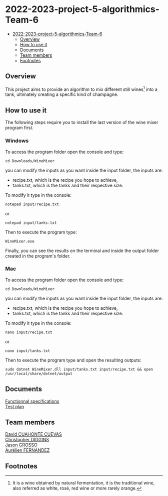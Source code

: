 # 2022-2023-project-5-algorithmics-Team-6

- [2022-2023-project-5-algorithmics-Team-6](#2022-2023-project-5-algorithmics-team-6)
  - [Overview](#overview)
  - [How to use it](#how-to-use-it)
  - [Documents](#documents)
  - [Team members](#team-members)
  - [Footnotes](#footnotes)


## Overview

This project aims to provide an algorithm to mix different still wines[^still_wines] into a tank, ultimately creating a specific kind of champagne.

## How to use it

The following steps require you to install the last version of the wine mixer program first.

### Windows

To access the program folder open the console and type:

```cd Downloads/WineMixer```

you can modify the inputs as you want inside the input folder, the inputs are:

- recipe.txt, which is the recipe you hope to achieve,
- tanks.txt, which is the tanks and their respective size.

To modify it type in the console:

```notepad input/recipe.txt```

or

```notepad input/tanks.txt```

Then to execute the program type:

```WineMixer.exe```

Finally, you can see the results on the terminal and inside the output folder created in the program's folder.

### Mac

To access the program folder open the console and type:

```cd Downloads/WineMixer```

you can modify the inputs as you want inside the input folder, the inputs are:

- recipe.txt, which is the recipe you hope to achieve,
- tanks.txt, which is the tanks and their respective size.

To modify it type in the console:

```nano input/recipe.txt```

or

```nano input/tanks.txt```

Then to execute the program type and open the resulting outputs:

```sudo dotnet WineMixer.dll input/tanks.txt input/recipe.txt && open /usr/local/share/dotnet/output```

## Documents

[Functionnal specifications](./Functional_Specifications.md)  
[Test plan](./TestPlan.md)

## Team members

[David CUAHONTE CUEVAS](https://github.com/DavidCC812)  
[Christopher DIGGINS](https://github.com/cdiggins)  
[Jason GROSSO](https://github.com/JasonGROSSO)  
[Aurélien FERNANDEZ](https://github.com/aurelienfernandez)

## Footnotes

[^still_wines]: It is a wine obtained by natural fermentation, it is the traditional wine, also referred as white, rosé, red wine or more rarely orange.
